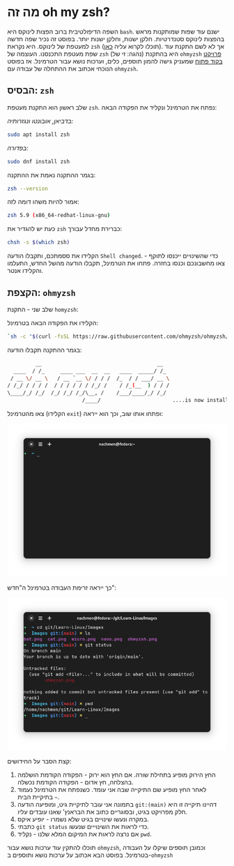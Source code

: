 # מה זה oh my zsh?
השפה הדיפולטיבית ברוב הפצות לינוקס היא `bash`. ישנם עוד שפות שמותקנות מראש בהפצות לינוקס סטנדרטיות. חלקן ישנות, וחלקן ישנות יותר. בפוסט זה נכיר שפה חדשה למעטפת של לינוקס. היא נקראת `zsh` (תוכלו לקרוא עליה [כאן](https://zsh.org)). אך לא לשם התקנת עוד שפת מעטפת התכנסנו. העוצמה של `zsh` (נהגה: זי של) היא בהתקנת `ohmyzsh` [פרויקט בקוד פתוח](https://ohmyz.sh/) שמעניק גישה להמון תוספים, כלים, וערכות נושא עבור הטרמינל. אז בפוסט הנוכחי אכתוב את ההתחלה של עבודה עם `ohmyzsh`.

## הבסיס: `zsh`
שלב ראשון הוא התקנת מעטפת `zsh`. נפתח את הטרמינל ונקליד את הפקודה הבאה:

*בדביאן, אובונטו ונגזרותיה:*

```sh
sudo apt install zsh
```

*בפדורה:*

```sh
sudo dnf install zsh
```

בגמר ההתקנה נאמת את ההתקנה:

```sh
zsh --version
```

אמור להיות משהו דומה לזה:

```sh
zsh 5.9 (x86_64-redhat-linux-gnu)
```

כעת יש להגדיר את `zsh` כברירת מחדל עבורך:

```sh
chsh -s $(which zsh)
```

הקלידו את ססמתכם, ותקבלו הודעה `Shell changed`. כדי שהשינויים ייכנסו לתוקף - צאו מחשבונכם וכנסו בחזרה. פתחו את הטרמינל, תקבלו הודעה מהשל החדש, התעלמו והקלידו אנטר.

## הקצפת: `ohmyzsh`
שלב שני - התקנת `homyzsh`:

הקלידו את הפקודה הבאה בטרמינל:

```sh
`sh -c "$(curl -fsSL https://raw.githubusercontent.com/ohmyzsh/ohmyzsh/master/tools/install.sh)"`
```

בגמר ההתקנה תקבלו הודעה:

```sh
         __                                     __   
  ____  / /_     ____ ___  __  __   ____  _____/ /_  
 / __ \/ __ \   / __ `__ \/ / / /  /_  / / ___/ __ \ 
/ /_/ / / / /  / / / / / / /_/ /    / /_(__  ) / / / 
\____/_/ /_/  /_/ /_/ /_/\__, /    /___/____/_/ /_/  
                        /____/                       ....is now installed!
```

צאו מהטרמינל (הקלידו `exit`) ופתחו אותו שוב, וכך הוא ייראה:

![ohmyzsh](/Images/ohmyzsh.png)

כך ייראה זרימת העבודה בטרמינל ה"חדש":

![Ohmyzsh-workflow](/Images/Ohmyzsh-workflow.png)

קצת הסבר על החידושים:

1. החץ הירוק מופיע בתחילת שורה. אם החץ הוא ירוק - הפקודה הקודמת הושלמה בהצלחה, חץ אדום - הפקודה הקודמת נכשלה.
2. לאחר החץ מופיע שם התיקייה שבה אני עומד. כשנפתח את הטרמינל נעמוד בתיקיית הבית `~`.
3. בתמונה אני עובר לתיקיית גיט, ומופיעה הודעה `git:(main)` דהיינו תיקייה זו היא חלק מפרויקט בגיט, ובסוגריים כתוב את הבראנץ' שאנו עובדים עליו.
4. במקרה ונעשו שינויים בגיט שלא נשמרו - יופיע איקס.
5. כתבתי `git status` כדי לראות את השינוייים שנעשו.
6. אם נרצה לראות את המיקום המלא שלנו - נקליד `pwd`.

תוכלו להתקין עוד ערכות נושא עבור `ohmyzsh`, וכמובן תוספים שיקלו על העבודה בטרמינל. בפוסט הבא אכתוב על ערכות נושא ותוספים ב-`ohmyzsh`
